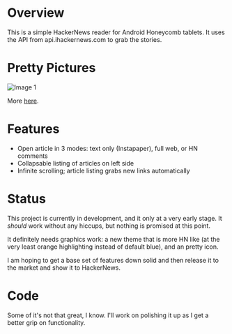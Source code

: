 Overview
========
This is a simple HackerNews reader for Android Honeycomb tablets.
It uses the API from api.ihackernews.com to grab the stories.

Pretty Pictures
===============
![Image 1](http://i.imgur.com/GjLXg.jpg "Landscape View")

More [here](http://imgur.com/a/QabF5).

Features
========

 * Open article in 3 modes: text only (Instapaper), full web, or HN
   comments
 * Collapsable listing of articles on left side
 * Infinite scrolling; article listing grabs new links automatically

Status
======
This project is currently in development, and it only at a very early
stage. It *should* work without any hiccups, but nothing is promised at
this point.

It definitely needs graphics work: a new theme that is more HN like (at
the very least orange highlighting instead of default blue), and an
pretty icon.

I am hoping to get a base set of features down solid and then release it
to the market and show it to HackerNews.

Code
====
Some of it's not that great, I know. I'll work on polishing it up as I
get a better grip on functionality.
